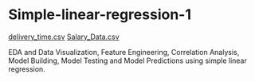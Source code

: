 # Simple-linear-regression-1
[delivery_time.csv](https://github.com/rushikeshw791/Simple-linear-regression-1/files/9693212/delivery_time.csv)
[Salary_Data.csv](https://github.com/rushikeshw791/Simple-linear-regression-1/files/9693213/Salary_Data.csv)

EDA and Data Visualization, Feature Engineering, Correlation Analysis, Model Building, Model Testing and Model Predictions using simple linear regression.
